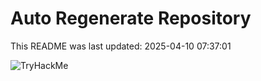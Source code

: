 # Auto Regenerate Repository

This README was last updated: 2025-04-10 07:37:01

 ![TryHackMe](https://tryhackme.com/badge/533634)
